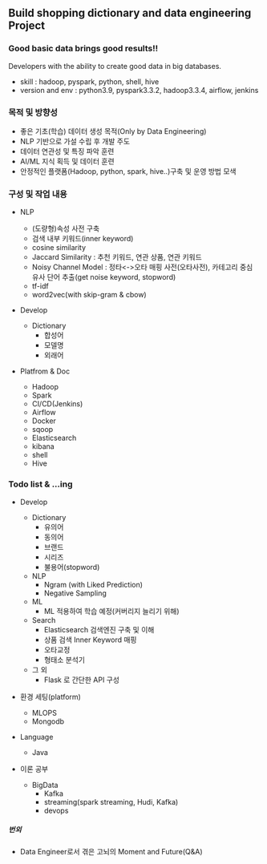 ## Build shopping dictionary and data engineering Project

### Good basic data brings good results!!
Developers with the ability to create good data in big databases.

- skill : hadoop, pyspark, python, shell, hive
- version and env : python3.9, pyspark3.3.2, hadoop3.3.4, airflow, jenkins

### 목적 및 방향성
- 좋은 기초(학습) 데이터 생성 목적(Only by Data Engineering)  
- NLP 기반으로 가설 수립 후 개발 주도    
- 데이터 연관성 및 특징 파악 훈련  
- AI/ML 지식 획득 및 데이터 훈련   
- 안정적인 플랫폼(Hadoop, python, spark, hive..)구축 및 운영 방법 모색  

### 구성 및 작업 내용
- NLP
  - (도량형)속성 사전 구축
  - 검색 내부 키워드(inner keyword)
  - cosine similarity
  - Jaccard Similarity : 추천 키워드, 연관 상품, 연관 키워드
  - Noisy Channel Model : 정타<->오타 매핑 사전(오타사전), 카테고리 중심 유사 단어 추출(get noise keyword, stopword)
  - tf-idf
  - word2vec(with skip-gram & cbow)

- Develop
  - Dictionary     
    - 합성어
    - 모델명
    - 외래어 
  
- Platfrom & Doc
  - Hadoop 
  - Spark 
  - CI/CD(Jenkins)
  - Airflow 
  - Docker
  - sqoop
  - Elasticsearch
  - kibana
  - shell
  - Hive

### Todo list & ...ing  
- Develop  
  - Dictionary      
    - 유의어
    - 동의어
    - 브랜드 
    - 시리즈
    - 불용어(stopword)
  - NLP
    - Ngram (with Liked Prediction) 
    - Negative Sampling
  - ML
    - ML 적용하여 학습 예정(커버리지 늘리기 위해)
  - Search
    - Elasticsearch 검색엔진 구축 및 이해 
    - 상품 검색 Inner Keyword 매핑
    - 오타교정
    - 형태소 분석기 
  - 그 외
    - Flask 로 간단한 API 구성

- 환경 세팅(platform)
     - MLOPS
     - Mongodb
- Language    
  - Java

 - 이론 공부
    - BigData
      - Kafka
      - streaming(spark streaming, Hudi, Kafka)
      - devops
 
##### 번외      
 - Data Engineer로서 겪은 고뇌의 Moment and Future(Q&A)  
    
      